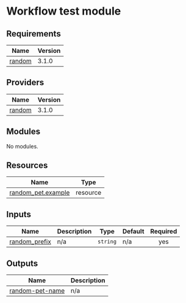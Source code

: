 # Workflow test module

<!-- BEGIN_TF_DOCS -->
## Requirements

| Name | Version |
|------|---------|
| <a name="requirement_random"></a> [random](#requirement\_random) | 3.1.0 |

## Providers

| Name | Version |
|------|---------|
| <a name="provider_random"></a> [random](#provider\_random) | 3.1.0 |

## Modules

No modules.

## Resources

| Name | Type |
|------|------|
| [random_pet.example](https://registry.terraform.io/providers/hashicorp/random/3.1.0/docs/resources/pet) | resource |

## Inputs

| Name | Description | Type | Default | Required |
|------|-------------|------|---------|:--------:|
| <a name="input_random_prefix"></a> [random\_prefix](#input\_random\_prefix) | n/a | `string` | n/a | yes |

## Outputs

| Name | Description |
|------|-------------|
| <a name="output_random-pet-name"></a> [random-pet-name](#output\_random-pet-name) | n/a |
<!-- END_TF_DOCS -->
